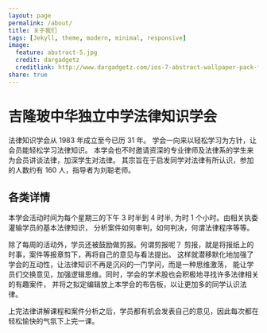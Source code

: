 ```yaml
---
layout: page
permalink: /about/
title: 关于我们
tags: [Jekyll, theme, modern, minimal, responsive]
image:
  feature: abstract-5.jpg
  credit: dargadgetz
  creditlink: http://www.dargadgetz.com/ios-7-abstract-wallpaper-pack-for-iphone-5-and-ipod-touch-retina/
share: true
---
```


# 吉隆玻中华独立中学法律知识学会
法律知识学会从 1983 年成立至今已历 31 年。
学会一向来以轻松学习为方针，让会员能轻松学习法律知识。
本学会也不时邀请资深的专业律师及法律系的学生来为会员讲谈法律，加深学生对法律。
其宗旨在于启发同学对法律有所认识，参加的人数约有 160 人，指导者为刘聪老师。

## 各类详情
本学会活动时间为每个星期三的下午 3 时半到 4 时半, 为时 1 个小时。由相关执委灌输学员的基本法律知识，
分析案件如何审判，如何判决，何谓法律程序等等。

除了每周的活动外，学员还被鼓励做剪报。何谓剪报呢？
剪报，就是将报纸上的时事，案件等报章剪下，再将自己的意见与看法提出。
这样就潜移默化地加强了学会的互动性，让法律知识不再是沉闷的一门学问，而是一种思维激荡，
能让学员们交换意见，加强逻辑思维。同时，学会的学术股也会积极地寻找许多法律相关的有趣案件，
并将之拟定编辑放上本学会的布告板，以让更加多的同学认识法律。

上完法律讲解课程和案件分析之后，学员都有机会发表自己的意见，因此每次都在轻松愉快的气氛下上完一课。






